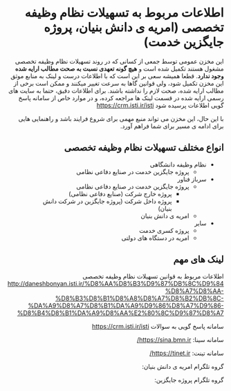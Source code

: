 <div dir="rtl">

# اطلاعات مربوط به تسهیلات نظام وظیفه تخصصی (امریه ی دانش بنیان، پروژه جایگزین خدمت)

این مخزن عمومی توسط جمعی از کسانی که در روند تسهیلات نظام وظیفه تخصصی مشغول هستند تکمیل شده است و **هیچ گونه تعهدی نسبت به صحت مطالب ارایه شده وجود ندارد**. قطعا همیشه سعی بر این است که با اطلاعات درست و لینک به منابع موثق این مخزن تکمیل شود، ولی قوانین گاها به سرعت تغییر میکنند و ممکن است برخی از مطالب ارایه شده، صحت لازم را نداشته باشند. برای اطلاعات دقیق، حتما به سایت های رسمی ارایه شده در قسمت لینک ها مراجعه کرده، و در موارد خاص از سامانه پاسخ گویی
اطلاعات پرسیده شود
https://crm.isti.ir/isti

با این حال، این مخزن می تواند منبع مهمی برای شروع فرایند باشد و راهنمایی هایی برای ادامه ی مسیر برای شما فراهم آورد.


## انواع مختلف تسهیلات نظام وظیفه تخصصی

* نظام وظیفه دانشگاهی
    * پروژه جایگزین خدمت در صنایع دفاعی نظامی
* سرباز فناور
    * پروژه جایگزین خدمت در صنایع دفاعی نظامی
        * پروژه خارج شرکت (صنایع دفاعی نظامی)
        * پروژه داخل شرکت (پروژه جایگزین در شرکت دانش بنیان)
    * امریه ی دانش بنیان
* سایر
    * پروژه کسری خدمت
    * امریه در دستگاه های دولتی
## لینک های مهم

اطلاعات مربوط به قوانین تسهیلات نظام وظیفه تخصصی
http://daneshbonyan.isti.ir/%D8%AA%D8%B3%D9%87%DB%8C%D9%84%D8%A7%D8%AA-%D8%B3%D8%B1%D8%A8%D8%A7%D8%B2%DB%8C-%DA%A9%D8%A7%D8%B1%DA%A9%D9%86%D8%A7%D9%86-%D8%B4%D8%B1%DA%A9%D8%AA%E2%80%8C%D9%87%D8%A7

سامانه پاسخ گویی به سوالات
https://crm.isti.ir/isti


سامانه سینا:
https://sina.bmn.ir/

سامانه تینت:
https://tinet.ir/

گروه تلگرام امریه ی دانش بنیان:

گروه تلگرام پروژه جایگزین:

</div>
